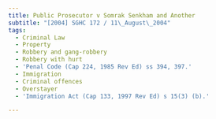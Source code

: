 ```yaml
---
title: Public Prosecutor v Somrak Senkham and Another
subtitle: "[2004] SGHC 172 / 11\_August\_2004"
tags:
  - Criminal Law
  - Property
  - Robbery and gang-robbery
  - Robbery with hurt
  - 'Penal Code (Cap 224, 1985 Rev Ed) ss 394, 397.'
  - Immigration
  - Criminal offences
  - Overstayer
  - 'Immigration Act (Cap 133, 1997 Rev Ed) s 15(3) (b).'

---
```


